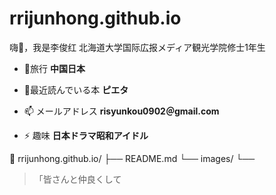 # rrijunhong.github.io

 
嗨👋，我是李俊红
北海道大学国际広报メディア観光学院修士1年生

- 🔭旅行 **中国日本**

- 💬最近読んでいる本 **ピエタ**

- 📫 メールアドレス **risyunkou0902＠gmail.com**

- ⚡ 趣味 **日本ドラマ昭和アイドル**


📁 rrijunhong.github.io/
├── README.md
└── images/
    └── 

> 「皆さんと仲良くして
